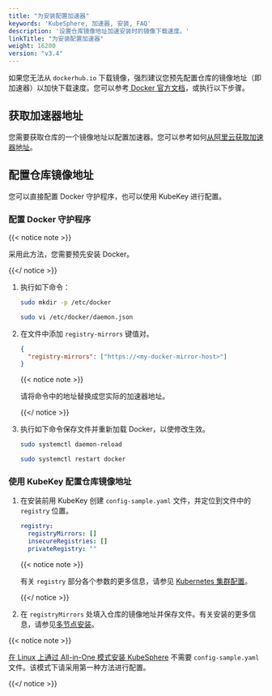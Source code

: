```yaml
---
title: "为安装配置加速器"
keywords: 'KubeSphere, 加速器, 安装, FAQ'
description: '设置仓库镜像地址加速安装时的镜像下载速度。'
linkTitle: "为安装配置加速器"
weight: 16200
version: "v3.4"
---
```


如果您无法从 `dockerhub.io` 下载镜像，强烈建议您预先配置仓库的镜像地址（即加速器）以加快下载速度。您可以参考[ Docker 官方文档](https://docs.docker.com/registry/recipes/mirror/#configure-the-docker-daemon)，或执行以下步骤。

## 获取加速器地址

您需要获取仓库的一个镜像地址以配置加速器。您可以参考如何[从阿里云获取加速器地址](https://help.aliyun.com/document_detail/60750.html)。

## 配置仓库镜像地址

您可以直接配置 Docker 守护程序，也可以使用 KubeKey 进行配置。

### 配置 Docker 守护程序

{{< notice note >}}

采用此方法，您需要预先安装 Docker。

{{</ notice >}} 

1. 执行如下命令：

   ```bash
   sudo mkdir -p /etc/docker
   ```

   ```bash
   sudo vi /etc/docker/daemon.json
   ```

2. 在文件中添加 `registry-mirrors` 键值对。

   ```json
   {
     "registry-mirrors": ["https://<my-docker-mirror-host>"]
   }
   ```

   {{< notice note >}}

   请将命令中的地址替换成您实际的加速器地址。

   {{</ notice >}} 

3. 执行如下命令保存文件并重新加载 Docker，以使修改生效。

   ```bash
   sudo systemctl daemon-reload
   ```

   ```bash
   sudo systemctl restart docker
   ```

### 使用 KubeKey 配置仓库镜像地址

1. 在安装前用 KubeKey 创建 `config-sample.yaml` 文件，并定位到文件中的 `registry` 位置。

   ```yaml
   registry:
     registryMirrors: []
     insecureRegistries: []
     privateRegistry: ""
   ```

   {{< notice note >}}

   有关 `registry` 部分各个参数的更多信息，请参见 [Kubernetes 集群配置](../../../installing-on-linux/introduction/vars/)。

      {{</ notice >}}

2. 在 `registryMirrors` 处填入仓库的镜像地址并保存文件。有关安装的更多信息，请参见[多节点安装](../../../installing-on-linux/introduction/multioverview/)。

{{< notice note >}}

[在 Linux 上通过 All-in-One 模式安装 KubeSphere](../../../quick-start/all-in-one-on-linux/) 不需要 `config-sample.yaml` 文件。该模式下请采用第一种方法进行配置。

{{</ notice >}}